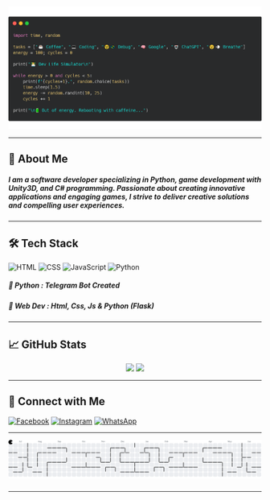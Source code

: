 <div align="center">
  <img src="Header/Banner-GitHub.png" alt="Header Image" width="800"/>
</div>

---

## 🤵 About Me

##### I am a software developer specializing in Python, game development with Unity3D, and C# programming. Passionate about creating innovative applications and engaging games, I strive to deliver creative solutions and compelling user experiences.

---

## 🛠️ Tech Stack
![HTML](https://img.shields.io/badge/HTML5-E34F26?style=for-the-badge&logo=html5&logoColor=white) ![CSS](https://img.shields.io/badge/CSS3-1572B6?style=for-the-badge&logo=css3&logoColor=white) ![JavaScript](https://img.shields.io/badge/JavaScript-F7DF1E?style=for-the-badge&logo=javascript&logoColor=black) ![Python](https://img.shields.io/badge/Python-3776AB?style=for-the-badge&logo=python&logoColor=white)


##### 🧠 Python : Telegram Bot Created
#####  💼 Web Dev : Html, Css, Js & Python (Flask)

---

## 📈 GitHub Stats
<p align="center">
  <img src="https://github-readme-stats.vercel.app/api?username=ImamSr01&show_icons=true&theme=tokyonight" height="165">
  <img src="https://github-readme-stats.vercel.app/api/top-langs/?username=ImamSr01&layout=compact&theme=tokyonight" height="165">
</p>

---

## 🔗 Connect with Me
[![Facebook](https://img.shields.io/badge/Facebook-1877F2?style=for-the-badge&logo=facebook&logoColor=white)](https://www.facebook.com/imam.syahru.716) [![Instagram](https://img.shields.io/badge/Instagram-E4405F?style=for-the-badge&logo=instagram&logoColor=white)](https://www.instagram.com/imam_s221) [![WhatsApp](https://img.shields.io/badge/WhatsApp-25D366?style=for-the-badge&logo=WhatsApp&logoColor=white)](https://wa.me/6283117472113)

---

<picture>
  <source media="(prefers-color-scheme: dark)" srcset="https://raw.githubusercontent.com/ImamSr01/ImamSr01/output/pacman-contribution-graph-dark.svg">
  <source media="(prefers-color-scheme: light)" srcset="https://raw.githubusercontent.com/ImamSr01/ImamSr01/output/pacman-contribution-graph.svg">
  <img alt="pacman contribution graph" src="https://raw.githubusercontent.com/ImamSr01/ImamSr01/output/pacman-contribution-graph.svg">
</picture>

###

---

